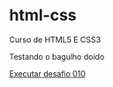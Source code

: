 # html-css
 Curso de HTML5 E CSS3

Testando o bagulho doido

<a href="https://Pcburilli.github.io/html-css/desafios/d010/desafio#">Executar desafio 010</a>